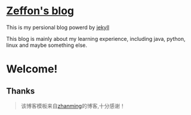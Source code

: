 # [Zeffon's blog](https://zeffon.design/)

This is my persional blog powerd by
[jekyll](https://github.com/mojombo/jekyll)

This blog is mainly about my learning experience, including
java, python, linux and maybe something else.

# Welcome!

## Thanks
> 该博客模板来自[zhanming](https://qizhanming.com)的博客,十分感谢！
